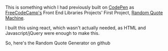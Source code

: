 This is something which I had previously built on <a href="https://codepen.io/" target="_blank">CodePen</a> as <a href="https://www.freecodecamp.org/learn" target="_blank">FreeCodeCamp's</a> Front End Libraries Projects' First Project, <a href="https://www.freecodecamp.org/learn/front-end-libraries/front-end-libraries-projects/build-a-random-quote-machine" target="_blank">Random Quote Machine</a>.

I built this using react, which wasn't actually needed, as HTML and Javascript/jQuery were enough to make this.

So, here's the Random Quote Generator on github